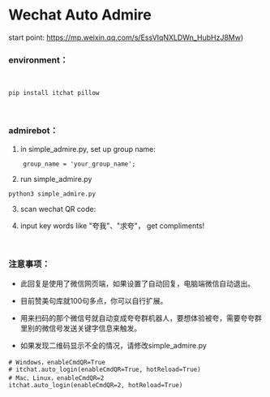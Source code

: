 # Wechat Auto Admire

start point: https://mp.weixin.qq.com/s/EssVIqNXLDWn_HubHzJ8Mw)

### environment：
<br>

```shell
pip install itchat pillow
```

<br/>

### admirebot：
1. in simple_admire.py, set up group name:
```
    group_name = 'your_group_name'; 
```

2. run simple_admire.py
```shell
python3 simple_admire.py
```

3. scan wechat QR code: 

4. input key words like "夸我"、"求夸"， get compliments!

<br/>

### 注意事项：

- 此回复是使用了微信网页端，如果设置了自动回复，电脑端微信自动退出。

- 目前赞美句库就100句多点，你可以自行扩展。

- 用来扫码的那个微信号就自动变成夸夸群机器人，要想体验被夸，需要夸夸群里别的微信号发送关键字信息来触发。

- 如果发现二维码显示不全的情况，请修改simple_admire.py
```
# Windows，enableCmdQR=True
# itchat.auto_login(enableCmdQR=True, hotReload=True)
# Mac、Linux，enableCmdQR=2
itchat.auto_login(enableCmdQR=2, hotReload=True)
```

<br/>

